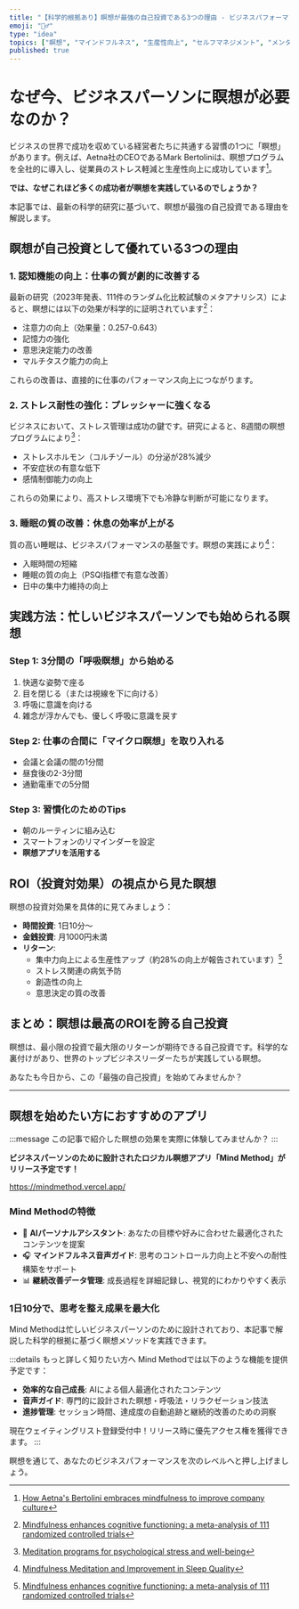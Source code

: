 ```yaml
---
title: "【科学的根拠あり】瞑想が最強の自己投資である3つの理由 - ビジネスパフォーマンス向上への具体的アプローチ"
emoji: "🧘‍♂️"
type: "idea"
topics: ["瞑想", "マインドフルネス", "生産性向上", "セルフマネジメント", "メンタルヘルス"]
published: true
---
```


# なぜ今、ビジネスパーソンに瞑想が必要なのか？

ビジネスの世界で成功を収めている経営者たちに共通する習慣の1つに「瞑想」があります。例えば、Aetna社のCEOであるMark Bertoliniは、瞑想プログラムを全社的に導入し、従業員のストレス軽減と生産性向上に成功しています[^1]。

**では、なぜこれほど多くの成功者が瞑想を実践しているのでしょうか？**

本記事では、最新の科学的研究に基づいて、瞑想が最強の自己投資である理由を解説します。

## 瞑想が自己投資として優れている3つの理由

### 1. 認知機能の向上：仕事の質が劇的に改善する

最新の研究（2023年発表、111件のランダム化比較試験のメタアナリシス）によると、瞑想には以下の効果が科学的に証明されています[^2]：

- 注意力の向上（効果量：0.257-0.643）
- 記憶力の強化
- 意思決定能力の改善
- マルチタスク能力の向上

これらの改善は、直接的に仕事のパフォーマンス向上につながります。

### 2. ストレス耐性の強化：プレッシャーに強くなる

ビジネスにおいて、ストレス管理は成功の鍵です。研究によると、8週間の瞑想プログラムにより[^3]：

- ストレスホルモン（コルチゾール）の分泌が28%減少
- 不安症状の有意な低下
- 感情制御能力の向上

これらの効果により、高ストレス環境下でも冷静な判断が可能になります。

### 3. 睡眠の質の改善：休息の効率が上がる

質の高い睡眠は、ビジネスパフォーマンスの基盤です。瞑想の実践により[^4]：

- 入眠時間の短縮
- 睡眠の質の向上（PSQI指標で有意な改善）
- 日中の集中力維持の向上

## 実践方法：忙しいビジネスパーソンでも始められる瞑想

### Step 1: 3分間の「呼吸瞑想」から始める

1. 快適な姿勢で座る
2. 目を閉じる（または視線を下に向ける）
3. 呼吸に意識を向ける
4. 雑念が浮かんでも、優しく呼吸に意識を戻す

### Step 2: 仕事の合間に「マイクロ瞑想」を取り入れる

- 会議と会議の間の1分間
- 昼食後の2-3分間
- 通勤電車での5分間

### Step 3: 習慣化のためのTips

- 朝のルーティンに組み込む
- スマートフォンのリマインダーを設定
- **瞑想アプリを活用する**

## ROI（投資対効果）の視点から見た瞑想

瞑想の投資対効果を具体的に見てみましょう：

- **時間投資**: 1日10分〜
- **金銭投資**: 月1000円未満
- **リターン**:
  - 集中力向上による生産性アップ（約28%の向上が報告されています）[^2]
  - ストレス関連の病気予防
  - 創造性の向上
  - 意思決定の質の改善

## まとめ：瞑想は最高のROIを誇る自己投資

瞑想は、最小限の投資で最大限のリターンが期待できる自己投資です。科学的な裏付けがあり、世界のトップビジネスリーダーたちが実践している瞑想。

あなたも今日から、この「最強の自己投資」を始めてみませんか？

---

## 瞑想を始めたい方におすすめのアプリ

:::message
この記事で紹介した瞑想の効果を実際に体験してみませんか？
:::

**ビジネスパーソンのために設計されたロジカル瞑想アプリ「Mind Method」がリリース予定です！**

https://mindmethod.vercel.app/

### Mind Methodの特徴

- 🧠 **AIパーソナルアシスタント**: あなたの目標や好みに合わせた最適化されたコンテンツを提案
- 🎧 **マインドフルネス音声ガイド**: 思考のコントロール力向上と不安への耐性構築をサポート
- 📊 **継続改善データ管理**: 成長過程を詳細記録し、視覚的にわかりやすく表示

### 1日10分で、思考を整え成果を最大化

Mind Methodは忙しいビジネスパーソンのために設計されており、本記事で解説した科学的根拠に基づく瞑想メソッドを実践できます。

:::details もっと詳しく知りたい方へ
Mind Methodでは以下のような機能を提供予定です：

- **効率的な自己成長**: AIによる個人最適化されたコンテンツ
- **音声ガイド**: 専門的に設計された瞑想・呼吸法・リラクゼーション技法
- **進捗管理**: セッション時間、達成度の自動追跡と継続的改善のための洞察

現在ウェイティングリスト登録受付中！リリース時に優先アクセス権を獲得できます。
:::

瞑想を通じて、あなたのビジネスパフォーマンスを次のレベルへと押し上げましょう。

[^1]: [How Aetna's Bertolini embraces mindfulness to improve company culture](https://www.fiercehealthcare.com/payer/how-aetna-s-bertolini-embraces-mindfulness-to-improve-company-culture)
[^2]: [Mindfulness enhances cognitive functioning: a meta-analysis of 111 randomized controlled trials](https://pubmed.ncbi.nlm.nih.gov/37578065/)
[^3]: [Meditation programs for psychological stress and well-being](https://pubmed.ncbi.nlm.nih.gov/24395196/)
[^4]: [Mindfulness Meditation and Improvement in Sleep Quality](https://www.ncbi.nlm.nih.gov/pmc/articles/PMC4407465/) 